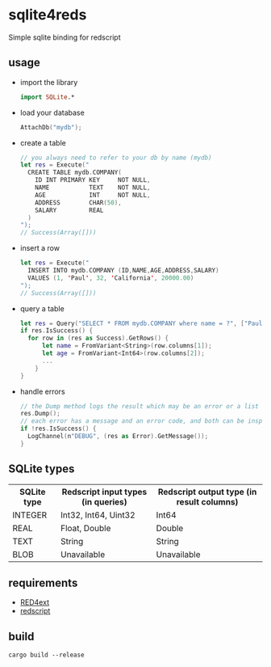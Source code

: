 # sqlite4reds
Simple sqlite binding for redscript

## usage
- import the library
  ```haskell
  import SQLite.*
  ```
- load your database
  ```swift
  AttachDb("mydb");
  ```
- create a table
  ```swift
  // you always need to refer to your db by name (mydb)
  let res = Execute("
    CREATE TABLE mydb.COMPANY(
      ID INT PRIMARY KEY     NOT NULL,
      NAME           TEXT    NOT NULL,
      AGE            INT     NOT NULL,
      ADDRESS        CHAR(50),
      SALARY         REAL
    )
  ");
  // Success(Array([]))
  ```
- insert a row
  ```swift
  let res = Execute("
    INSERT INTO mydb.COMPANY (ID,NAME,AGE,ADDRESS,SALARY)
    VALUES (1, 'Paul', 32, 'California', 20000.00)
  ");
  // Success(Array([]))
  ```
- query a table
  ```swift
  let res = Query("SELECT * FROM mydb.COMPANY where name = ?", ["Paul"]);
  if res.IsSuccess() {
    for row in (res as Success).GetRows() {
        let name = FromVariant<String>(row.columns[1]);
        let age = FromVariant<Int64>(row.columns[2]);
        ...
      }
  }
  ```
- handle errors
  ```swift
  // the Dump method logs the result which may be an error or a list of rows
  res.Dump();
  // each error has a message and an error code, and both can be inspected
  if !res.IsSuccess() {
    LogChannel(n"DEBUG", (res as Error).GetMessage());
  }
  ```

## SQLite types

<table>
  <tr>
    <th>SQLite type</th>
    <th>Redscript input types (in queries)</th>
    <th>Redscript output type (in result columns)</th>
  </tr>
  <tr>
    <td>INTEGER</td>
    <td>Int32, Int64, Uint32</td>
    <td>Int64</td>
  </tr>
  <tr>
    <td>REAL</td>
    <td>Float, Double</td>
    <td>Double</td>
  </tr>
  <tr>
    <td>TEXT</td>
    <td>String</td>
    <td>String</td>
  </tr>
  <tr>
    <td>BLOB</td>
    <td>Unavailable</td>
    <td>Unavailable</td>
  </tr>
</table>

## requirements
- [RED4ext](https://github.com/jac3km4/redscript)
- [redscript](https://github.com/WopsS/RED4ext.SDK)

## build
```
cargo build --release
```
